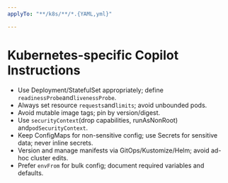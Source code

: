 ```yaml
---
applyTo: "**/k8s/**/*.{YAML,yml}"

---
```


# Kubernetes-specific Copilot Instructions

- Use Deployment/StatefulSet appropriately; define `readinessProbe`and`livenessProbe`.
- Always set resource `requests`and`limits`; avoid unbounded pods.
- Avoid mutable image tags; pin by version/digest.
- Use `securityContext`(drop capabilities, runAsNonRoot) and`podSecurityContext`.
- Keep ConfigMaps for non-sensitive config; use Secrets for sensitive data; never inline secrets.
- Version and manage manifests via GitOps/Kustomize/Helm; avoid ad-hoc cluster edits.
- Prefer `envFrom` for bulk config; document required variables and defaults.
